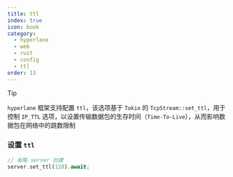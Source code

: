 ```yaml
---
title: ttl
index: true
icon: book
category:
  - hyperlane
  - web
  - rust
  - config
  - ttl
order: 13
---
```


<Share colorful />

> [!tip]
>
> `hyperlane` 框架支持配置 `ttl`，该选项基于 `Tokio` 的 `TcpStream::set_ttl`，用于控制 `IP_TTL` 选项，以设置传输数据包的生存时间（`Time-To-Live`），从而影响数据包在网络中的跳数限制

### 设置 `ttl`

```rust
// 省略 server 创建
server.set_ttl(128).await;
```

<Bottom />
